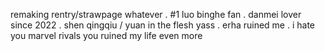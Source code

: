 remaking rentry/strawpage whatever . #1 luo binghe fan . danmei lover since 2022 . shen qingqiu / yuan in the flesh yass . erha ruined me . i hate you marvel rivals you ruined my life even more
